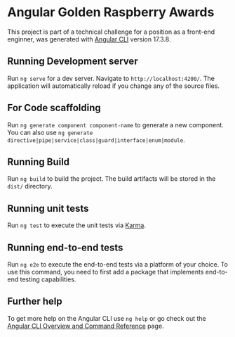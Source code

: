 # Angular Golden Raspberry Awards

This project is part of a technical challenge for a position as a front-end enginner, was generated with [Angular CLI](https://github.com/angular/angular-cli) version 17.3.8.

## Running Development server

Run `ng serve` for a dev server. Navigate to `http://localhost:4200/`. The application will automatically reload if you change any of the source files.

## For Code scaffolding

Run `ng generate component component-name` to generate a new component. You can also use `ng generate directive|pipe|service|class|guard|interface|enum|module`.

## Running Build

Run `ng build` to build the project. The build artifacts will be stored in the `dist/` directory.

## Running unit tests

Run `ng test` to execute the unit tests via [Karma](https://karma-runner.github.io).

## Running end-to-end tests

Run `ng e2e` to execute the end-to-end tests via a platform of your choice. To use this command, you need to first add a package that implements end-to-end testing capabilities.

## Further help

To get more help on the Angular CLI use `ng help` or go check out the [Angular CLI Overview and Command Reference](https://angular.io/cli) page.
